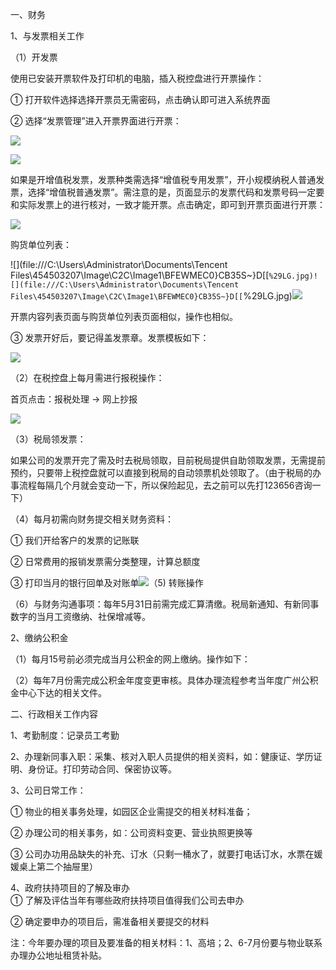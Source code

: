 一、财务

1、与发票相关工作

（1）开发票

使用已安装开票软件及打印机的电脑，插入税控盘进行开票操作：

① 打开软件选择选择开票员无需密码，点击确认即可进入系统界面

② 选择“发票管理”进入开票界面进行开票：

![](/assets/开票1.png)

![](/assets/开票3.png)

如果是开增值税发票，发票种类需选择“增值税专用发票”，开小规模纳税人普通发票，选择“增值税普通发票”。需注意的是，页面显示的发票代码和发票号码一定要和实际发票上的进行核对，一致才能开票。点击确定，即可到开票页面进行开票：

![](/assets/开票4.png)

购货单位列表：

![](file:///C:\Users\Administrator\Documents\Tencent Files\454503207\Image\C2C\Image1\BFEWMEC0}CB35S~}D[[`%29LG.jpg)![](file:///C:\Users\Administrator\Documents\Tencent Files\454503207\Image\C2C\Image1\BFEWMEC0}CB35S~}D[[`%29LG.jpg)![](/assets/开票5.png)

开票内容列表页面与购货单位列表页面相似，操作也相似。

③ 发票开好后，要记得盖发票章。发票模板如下：

![](/assets/开票7.png)

（2）在税控盘上每月需进行报税操作：

首页点击：报税处理 → 网上抄报

![](/assets/开票6.png)

（3）税局领发票：

如果公司的发票开完了需及时去税局领取，目前税局提供自助领取发票，无需提前预约，只要带上税控盘就可以直接到税局的自动领票机处领取了。（由于税局的办事流程每隔几个月就会变动一下，所以保险起见，去之前可以先打123656咨询一下）

（4）每月初需向财务提交相关财务资料：

① 我们开给客户的发票的记账联

② 日常费用的报销发票需分类整理，计算总额度

③ 打印当月的银行回单及对账单![](/assets/开票8.png)（5\) 转账操作

（6）与财务沟通事项：每年5月31日前需完成汇算清缴。税局新通知、有新同事数字的当月工资缴纳、社保增减等。

2、缴纳公积金

（1）每月15号前必须完成当月公积金的网上缴纳。操作如下：



（2）每年7月份需完成公积金年度变更审核。具体办理流程参考当年度广州公积金中心下达的相关文件。



二、行政相关工作内容

1、考勤制度：记录员工考勤

2、办理新同事入职：采集、核对入职人员提供的相关资料，如：健康证、学历证明、身份证。打印劳动合同、保密协议等。

3、公司日常工作：

① 物业的相关事务处理，如园区企业需提交的相关材料准备；

② 办理公司的相关事务，如：公司资料变更、营业执照更换等

③ 公司办功用品缺失的补充、订水（只剩一桶水了，就要打电话订水，水票在媛媛桌上第二个抽屉里）

4、政府扶持项目的了解及审办  
① 了解及评估当年有哪些政府扶持项目值得我们公司去申办

② 确定要申办的项目后，需准备相关要提交的材料

注：今年要办理的项目及要准备的相关材料：1、高培；2、6-7月份要与物业联系办理办公地址租赁补贴。

